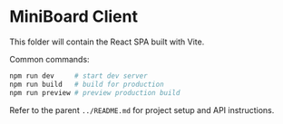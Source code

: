 # MiniBoard Client

This folder will contain the React SPA built with Vite.

Common commands:

```bash
npm run dev     # start dev server
npm run build   # build for production
npm run preview # preview production build
```

Refer to the parent `../README.md` for project setup and API instructions.
